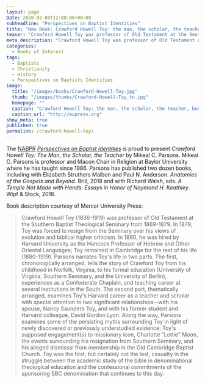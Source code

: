 ```yaml
---
layout: page
Date: 2020-03-08T12:00:00+00:00
subheadline: "Perspectives on Baptist Identities"
title: "New Book: Crawford Howell Toy: the man, the scholar, the teacher"
teaser: "Crawford Howell Toy was professor of Old Testament at the Southern Baptist Theological Seminary from 1869-1879. In 1879, he was forced to resign from the Seminary over his views of evolution. In 1880, he was hired by Harvard University as the Hancock Professor of Hebrew and Other Oriental Languages. Parsons narrates Toy's life in two parts."
meta_description: "Crawford Howell Toy was professor of Old Testament at the Southern Baptist Theological Seminary from 1869-1879. In 1879, he was forced to resign from the Seminary over his views of evolution. In 1880, he was hired by Harvard University as the Hancock Professor of Hebrew and Other Oriental Languages. Parsons narrates Toy's life in two parts.."
categories:
  - Books of Interest
tags:
  - Baptists
  - Christianity
  - History
  - Perspectives on Baptists Identities
image:
  title: "/images/books/Crawford-Howell-Toy.jpg"
  thumb: "/images/thumbs/Crawford-Howell-Toy_tn.jpg"
  homepage: ""
  caption: "Crawford Howell Toy: the man, the scholar, the teacher, book cover"
  caption_url: "http://mupress.org"
show_meta: true
published: true
permalink: /crawford-howell-toy/
---
```

The [NABPR](/) [*Perspectives on Baptist Identities*](/publications/) is proud to present *Crawford Howell Toy: The Man, the Scholar, the Teacher* by Mikeal C. Parsons. Mikeal C. Parsons is professor and Macon Chair in Religion at Baylor University where he has taught since 1986. Parsons has published two dozen books, including with Elizabeth Struthers Malbon and Paul N. Anderson. _Anatomies of the Gospels and Beyond_. Brill, 2018 and with Richard Walsh, eds. _A Temple Not Made with Hands: Essays in Honor of Naymond H. Keathley_. Wipf & Stock, 2018.

Book description courtesy of Mercer University Press:
>Crawford Howell Toy (1836-1919) was professor of Old Testament at the Southern Baptist Theological Seminary from 1869-1879. In 1879, Toy was forced to resign from the Seminary over his views of evolution and biblical higher criticism. In 1880, he was hired by Harvard University as the Hancock Professor of Hebrew and Other Oriental Languages; Toy remained in Cambridge for the rest of his life (1880-1919). Parsons narrates Toy's life in two parts. The first, chronologically arranged, tells the story of Crawford Toy from his childhood in Norfolk, Virginia, to his formal education (University of Virginia, Southern Seminary, and the University of Berlin), experiences as a Confederate Chaplain, and teaching career at several institutions in the South. The second part, thematically arranged, examines Toy's Harvard career as a teacher and scholar with special attention to two significant relationships--with his spouse, Nancy Saunders Toy, and with his former student and Harvard colleague, David Gordon Lyon. Along the way, Parsons examines some of the persisting myths surrounding Toy in light of newly discovered or previously understudied evidence: Toy's supposed engagement(s) to missionary icon, Charlotte "Lottie" Moon, the events surrounding his resignation from Southern Seminary, and his alleged dismissal from membership in the Old Cambridge Baptist Church. Toy was the first, but certainly not the last, casualty in the struggle between the academic study of the bible in denominational theological education and the confessional commitments of the sponsoring SBC denomination that continues to this day.
